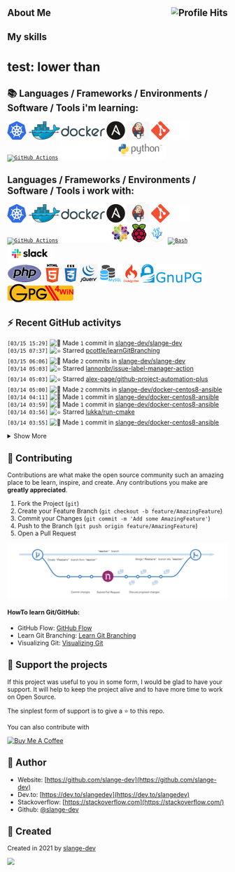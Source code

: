 ## About Me <img align="right" alt="Profile Hits" src="https://komarev.com/ghpvc/?username=slange-dev&style=flat-square">

## My skills
# test: lower than
## :books:  Languages / Frameworks / Environments / Software / Tools i'm learning:

<code><a href="https://kubernetes.io/"><img alt="Kubernetes" title="Kubernetes" src="https://github.com/slange-dev/slange-dev/blob/master/kubernetes.png?raw=true" height="42"></a></code>
<code><a href="https://www.docker.org/"><img alt="Docker" title="Docker" src="https://github.com/slange-dev/slange-dev/blob/master/docker.png?raw=true" height="42"></a></code>
<code><a href="https://www.ansible.com/"><img alt="Ansible" title="Ansible" src="https://github.com/slange-dev/slange-dev/blob/master/ansible.png?raw=true" height="42"></a></code>
<code><a href="https://www.jenkins.io/"><img alt="Python" title="Python" src="https://github.com/slange-dev/slange-dev/blob/master/jenkins.png?raw=true" height="42"></a></code>
<code><a href="https://git-scm.com/"><img alt="Git" title="Git" src="https://github.com/slange-dev/slange-dev/blob/master/git.png?raw=true" height="42"></a></code>
<code><a href="https://github.com/"><img alt="GitHub" title="GitHub" src="https://github.com/slange-dev/slange-dev/blob/master/github2.png?raw=true" height="42"></a></code>
<code><a href="https://github.com/features/actions/"><img alt="GitHub Actions" title="GitHub Actions" src="https://avatars0.githubusercontent.com/u/44036562" height="42"></a></code>
<code><a href="https://www.ibm.com/"><img alt="IBM" title="IBM" src="https://github.com/slange-dev/slange-dev/blob/master/ibm.png?raw=true" height="42"></a></code>
<code><a href="https://www.python.org/"><img alt="Python" title="Python" src="https://github.com/slange-dev/slange-dev/blob/master/python.png?raw=true" height="42"></a></code>

## Languages / Frameworks / Environments / Software / Tools i work with:

<code><a href="https://kubernetes.io/"><img alt="Kubernetes" title="Kubernetes" src="https://github.com/slange-dev/slange-dev/blob/master/kubernetes.png?raw=true" height="42"></a></code>
<code><a href="https://www.docker.org/"><img alt="Docker" title="Docker" src="https://github.com/slange-dev/slange-dev/blob/master/docker.png?raw=true" height="42"></a></code>
<code><a href="https://www.ansible.com/"><img alt="Ansible" title="Ansible" src="https://github.com/slange-dev/slange-dev/blob/master/ansible.png?raw=true" height="42"></a></code>
<code><a href="https://www.jenkins.io/"><img alt="Python" title="Python" src="https://github.com/slange-dev/slange-dev/blob/master/jenkins.png?raw=true" height="42"></a></code>
<code><a href="https://git-scm.com/"><img alt="Git" title="Git" src="https://github.com/slange-dev/slange-dev/blob/master/git.png?raw=true" height="42"></a></code>
<code><a href="https://github.com/"><img alt="GitHub" title="GitHub" src="https://github.com/slange-dev/slange-dev/blob/master/github2.png?raw=true" height="42"></a></code>
<code><a href="https://github.com/features/actions/"><img alt="GitHub Actions" title="GitHub Actions" src="https://avatars0.githubusercontent.com/u/44036562" height="42"></a></code>
<code><a href="https://www.ibm.com/"><img alt="IBM" title="IBM" src="https://github.com/slange-dev/slange-dev/blob/master/ibm.png?raw=true" height="42"></a></code>
<code><a href="https://www.centos.org/"><img alt="CentOS" title="CentOS" src="https://github.com/slange-dev/slange-dev/blob/master/centos.png?raw=true" height="42"></a></code>
<code><a href="https://www.raspberrypi.org/"><img alt="Raspberry Pi" title="Raspberry Pi" src="https://github.com/slange-dev/slange-dev/blob/master/raspberry_pi.png?raw=true" height="42"></a></code>
<code><a href="https://vscodium.com/"><img alt="VSCodium" title="VSCodium" src="https://github.com/slange-dev/slange-dev/blob/master/vscodium.png?raw=true" height="42"></a></code>
<code><a href="https://www.gnu.org/software/bash/"><img alt="Bash" title="Bash" src="https://github.com/cheesits456/cheesits456/raw/master/icons/bash.png" height="42"></a>
</code>
<code><a href="https://slack.com/"><img alt="Slack" title="Slack" src="https://github.com/slange-dev/slange-dev/blob/master/slack.png?raw=true" height="42"></a>
</code>
<code><a href="https://php.com/"><img alt="PHP" title="PHP" src="https://github.com/slange-dev/slange-dev/blob/master/php.png?raw=true" height="42"></a></code>
<code><a href="https://www.w3.org/html/"><img alt="HTML" title="HTML" src="https://github.com/slange-dev/slange-dev/blob/master/html.png?raw=true" height="42"></a></code>
<code><a href="https://www.w3.org/Style/CSS/"><img alt="CSS" title="CSS" src="https://github.com/slange-dev/slange-dev/blob/master/css.png?raw=true" height="42"></a></code>
<code><a href="https://jquery.com/"><img alt="jQuery" title="jQuery" src="https://github.com/slange-dev/slange-dev/blob/master/jquery.png?raw=true" height="42"></a></code>
<code><a href="https://mysql.com/"><img alt="MySQL" title="MySQL" src="https://github.com/slange-dev/slange-dev/blob/master/mysql1.png?raw=true" height="42"></a></code>
<code><a href="https://codeigniter.com/"><img alt="CodeIgniter" title="CodeIgniter" src="https://github.com/slange-dev/slange-dev/blob/master/codeigniter.png?raw=true" height="42"></a></code>
<code><a href="https://gnupg.org/"><img alt="CodeIgniter" title="CodeIgniter" src="https://github.com/slange-dev/slange-dev/blob/master/gnupg.png?raw=true" height="42"></a></code>
<code><a href="https://gpg4win.de/"><img alt="GPG4Win" title="GPG4Win" src="https://github.com/slange-dev/slange-dev/blob/master/gpg4win.png?raw=true" height="42"></a></code>

## :zap: Recent GitHub activitys

<!--START_SECTION:activity-->
`[03/15 15:29]` <img alt="📝" src="https://github.com/cheesits456/github-activity-readme/raw/master/icons/commit.png" align="top" height="18"> Made `1` commit in [slange-dev/slange-dev](https://github.com/slange-dev/slange-dev)  
`[03/15 07:37]` <img alt="⭐" src="https://github.com/cheesits456/github-activity-readme/raw/master/icons/star.png" align="top" height="18"> Starred [pcottle/learnGitBranching](https://github.com/pcottle/learnGitBranching)  
`[03/15 06:06]` <img alt="📝" src="https://github.com/cheesits456/github-activity-readme/raw/master/icons/commit.png" align="top" height="18"> Made `2` commits in [slange-dev/slange-dev](https://github.com/slange-dev/slange-dev)  
`[03/14 05:03]` <img alt="⭐" src="https://github.com/cheesits456/github-activity-readme/raw/master/icons/star.png" align="top" height="18"> Starred [lannonbr/issue-label-manager-action](https://github.com/lannonbr/issue-label-manager-action)  
`[03/14 05:03]` <img alt="⭐" src="https://github.com/cheesits456/github-activity-readme/raw/master/icons/star.png" align="top" height="18"> Starred [alex-page/github-project-automation-plus](https://github.com/alex-page/github-project-automation-plus)  
`[03/14 05:00]` <img alt="📝" src="https://github.com/cheesits456/github-activity-readme/raw/master/icons/commit.png" align="top" height="18"> Made `2` commits in [slange-dev/docker-centos8-ansible](https://github.com/slange-dev/docker-centos8-ansible)  
`[03/14 04:11]` <img alt="📝" src="https://github.com/cheesits456/github-activity-readme/raw/master/icons/commit.png" align="top" height="18"> Made `1` commit in [slange-dev/docker-centos8-ansible](https://github.com/slange-dev/docker-centos8-ansible)  
`[03/14 03:59]` <img alt="📝" src="https://github.com/cheesits456/github-activity-readme/raw/master/icons/commit.png" align="top" height="18"> Made `1` commit in [slange-dev/docker-centos8-ansible](https://github.com/slange-dev/docker-centos8-ansible)  
`[03/14 03:56]` <img alt="⭐" src="https://github.com/cheesits456/github-activity-readme/raw/master/icons/star.png" align="top" height="18"> Starred [lukka/run-cmake](https://github.com/lukka/run-cmake)  
`[03/14 03:55]` <img alt="📝" src="https://github.com/cheesits456/github-activity-readme/raw/master/icons/commit.png" align="top" height="18"> Made `1` commit in [slange-dev/docker-centos8-ansible](https://github.com/slange-dev/docker-centos8-ansible)  

<details><summary>Show More</summary>

`[03/14 03:55]` <img alt="❌" src="https://github.com/cheesits456/github-activity-readme/raw/master/icons/delete.png" align="top" height="18"> Deleted `slange-dev-patch-1` from [slange-dev/docker-centos8-ansible](https://github.com/slange-dev/docker-centos8-ansible)  
`[03/14 03:54]` <img alt="📝" src="https://github.com/cheesits456/github-activity-readme/raw/master/icons/commit.png" align="top" height="18"> Made `30` commits in [slange-dev/docker-centos8-ansible](https://github.com/slange-dev/docker-centos8-ansible)  
`[03/14 03:54]` <img alt="🎉" src="https://github.com/cheesits456/github-activity-readme/raw/master/icons/merge.png" align="top" height="18"> Merged PR [`#1`](https://github.com//slange-dev/docker-centos8-ansible/pull/1 'Update Dockerfile') in [slange-dev/docker-centos8-ansible](https://github.com/slange-dev/docker-centos8-ansible)  
`[03/14 03:49]` <img alt="📝" src="https://github.com/cheesits456/github-activity-readme/raw/master/icons/commit.png" align="top" height="18"> Made `3` commits in [slange-dev/docker-centos8-ansible](https://github.com/slange-dev/docker-centos8-ansible)  
`[03/14 03:39]` <img alt="⭐" src="https://github.com/cheesits456/github-activity-readme/raw/master/icons/star.png" align="top" height="18"> Starred [metcalfc/changelog-generator](https://github.com/metcalfc/changelog-generator)  
`[03/14 03:38]` <img alt="📝" src="https://github.com/cheesits456/github-activity-readme/raw/master/icons/commit.png" align="top" height="18"> Made `10` commits in [slange-dev/docker-centos8-ansible](https://github.com/slange-dev/docker-centos8-ansible)  
`[03/14 02:38]` <img alt="⭐" src="https://github.com/cheesits456/github-activity-readme/raw/master/icons/star.png" align="top" height="18"> Starred [actions/runner](https://github.com/actions/runner)  
`[03/14 02:16]` <img alt="⭐" src="https://github.com/cheesits456/github-activity-readme/raw/master/icons/star.png" align="top" height="18"> Starred [fabasoad/translation-action](https://github.com/fabasoad/translation-action)  
`[03/14 02:11]` <img alt="⭐" src="https://github.com/cheesits456/github-activity-readme/raw/master/icons/star.png" align="top" height="18"> Starred [crazy-max/ghaction-github-pages](https://github.com/crazy-max/ghaction-github-pages)  
`[03/14 02:07]` <img alt="⭐" src="https://github.com/cheesits456/github-activity-readme/raw/master/icons/star.png" align="top" height="18"> Starred [github/personal-website](https://github.com/github/personal-website)  
`[03/14 01:58]` <img alt="📝" src="https://github.com/cheesits456/github-activity-readme/raw/master/icons/commit.png" align="top" height="18"> Made `1` commit in [slange-dev/docker-centos8-ansible](https://github.com/slange-dev/docker-centos8-ansible)  
`[03/14 01:57]` <img alt="⭐" src="https://github.com/cheesits456/github-activity-readme/raw/master/icons/star.png" align="top" height="18"> Starred [tibdex/autosquash](https://github.com/tibdex/autosquash)  
`[03/14 01:54]` <img alt="📝" src="https://github.com/cheesits456/github-activity-readme/raw/master/icons/commit.png" align="top" height="18"> Made `2` commits in [slange-dev/docker-centos8-ansible](https://github.com/slange-dev/docker-centos8-ansible)  
`[03/14 01:44]` <img alt="⭐" src="https://github.com/cheesits456/github-activity-readme/raw/master/icons/star.png" align="top" height="18"> Starred [kentaro-m/auto-assign-action](https://github.com/kentaro-m/auto-assign-action)  
`[03/14 01:43]` <img alt="⭐" src="https://github.com/cheesits456/github-activity-readme/raw/master/icons/star.png" align="top" height="18"> Starred [arillso/action.playbook](https://github.com/arillso/action.playbook)  
`[03/14 01:42]` <img alt="📝" src="https://github.com/cheesits456/github-activity-readme/raw/master/icons/commit.png" align="top" height="18"> Made `1` commit in [slange-dev/docker-centos8-ansible](https://github.com/slange-dev/docker-centos8-ansible)  
`[03/14 01:38]` <img alt="⭐" src="https://github.com/cheesits456/github-activity-readme/raw/master/icons/star.png" align="top" height="18"> Starred [robertdebock/galaxy-action](https://github.com/robertdebock/galaxy-action)  
`[03/14 01:37]` <img alt="⭐" src="https://github.com/cheesits456/github-activity-readme/raw/master/icons/star.png" align="top" height="18"> Starred [artis3n/ansible_galaxy_collection](https://github.com/artis3n/ansible_galaxy_collection)  
`[03/14 01:37]` <img alt="⭐" src="https://github.com/cheesits456/github-activity-readme/raw/master/icons/star.png" align="top" height="18"> Starred [tylerauerbeck/publish-to-dev.to-action](https://github.com/tylerauerbeck/publish-to-dev.to-action)  
`[03/14 01:36]` <img alt="⭐" src="https://github.com/cheesits456/github-activity-readme/raw/master/icons/star.png" align="top" height="18"> Starred [appleboy/jenkins-action](https://github.com/appleboy/jenkins-action)  
`[03/14 01:36]` <img alt="⭐" src="https://github.com/cheesits456/github-activity-readme/raw/master/icons/star.png" align="top" height="18"> Starred [appleboy/gitlab-ci-action](https://github.com/appleboy/gitlab-ci-action)  
`[03/14 01:33]` <img alt="📝" src="https://github.com/cheesits456/github-activity-readme/raw/master/icons/commit.png" align="top" height="18"> Made `11` commits in [slange-dev/docker-centos8-ansible](https://github.com/slange-dev/docker-centos8-ansible)  
`[03/14 00:45]` <img alt="⭐" src="https://github.com/cheesits456/github-activity-readme/raw/master/icons/star.png" align="top" height="18"> Starred [semantic-release/semantic-release](https://github.com/semantic-release/semantic-release)  
`[03/14 00:37]` <img alt="📝" src="https://github.com/cheesits456/github-activity-readme/raw/master/icons/commit.png" align="top" height="18"> Made `5` commits in [slange-dev/docker-centos8-ansible](https://github.com/slange-dev/docker-centos8-ansible)  
`[03/14 00:12]` <img alt="✅" src="https://github.com/cheesits456/github-activity-readme/raw/master/icons/pr-open.png" align="top" height="18"> Opened PR [`#1`](https://github.com//slange-dev/docker-centos8-ansible/pull/1 'Update Dockerfile') in [slange-dev/docker-centos8-ansible](https://github.com/slange-dev/docker-centos8-ansible)  
`[03/14 00:11]` <img alt="📂" src="https://github.com/cheesits456/github-activity-readme/raw/master/icons/create-branch.png" align="top" height="18"> Created branch [`slange-dev-patch-1`](https://github.com/slange-dev/docker-centos8-ansible/tree/slange-dev-patch-1) in [slange-dev/docker-centos8-ansible](https://github.com/slange-dev/docker-centos8-ansible)  
`[03/14 00:07]` <img alt="📝" src="https://github.com/cheesits456/github-activity-readme/raw/master/icons/commit.png" align="top" height="18"> Made `2` commits in [slange-dev/docker-centos8-ansible](https://github.com/slange-dev/docker-centos8-ansible)  
`[03/13 23:50]` <img alt="⭐" src="https://github.com/cheesits456/github-activity-readme/raw/master/icons/star.png" align="top" height="18"> Starred [bitoiu/release-notify-action](https://github.com/bitoiu/release-notify-action)  
`[03/13 23:49]` <img alt="⭐" src="https://github.com/cheesits456/github-activity-readme/raw/master/icons/star.png" align="top" height="18"> Starred [cirrus-actions/rebase](https://github.com/cirrus-actions/rebase)  
`[03/13 23:48]` <img alt="⭐" src="https://github.com/cheesits456/github-activity-readme/raw/master/icons/star.png" align="top" height="18"> Starred [jenkinsci/jenkinsfile-runner-github-actions](https://github.com/jenkinsci/jenkinsfile-runner-github-actions)  
`[03/13 23:47]` <img alt="⭐" src="https://github.com/cheesits456/github-activity-readme/raw/master/icons/star.png" align="top" height="18"> Starred [BryanSchuetz/jekyll-deploy-gh-pages](https://github.com/BryanSchuetz/jekyll-deploy-gh-pages)  
`[03/13 23:46]` <img alt="⭐" src="https://github.com/cheesits456/github-activity-readme/raw/master/icons/star.png" align="top" height="18"> Starred [Andrew-Chen-Wang/github-wiki-action](https://github.com/Andrew-Chen-Wang/github-wiki-action)  
`[03/13 23:45]` <img alt="⭐" src="https://github.com/cheesits456/github-activity-readme/raw/master/icons/star.png" align="top" height="18"> Starred [ad-m/github-push-action](https://github.com/ad-m/github-push-action)  
`[03/13 23:40]` <img alt="⭐" src="https://github.com/cheesits456/github-activity-readme/raw/master/icons/star.png" align="top" height="18"> Starred [abinoda/assignee-to-reviewer-action](https://github.com/abinoda/assignee-to-reviewer-action)  
`[03/13 23:40]` <img alt="⭐" src="https://github.com/cheesits456/github-activity-readme/raw/master/icons/star.png" align="top" height="18"> Starred [stefanzweifel/git-auto-commit-action](https://github.com/stefanzweifel/git-auto-commit-action)  
`[03/13 23:34]` <img alt="⭐" src="https://github.com/cheesits456/github-activity-readme/raw/master/icons/star.png" align="top" height="18"> Starred [boyney123/github-actions](https://github.com/boyney123/github-actions)  
`[03/13 23:33]` <img alt="📝" src="https://github.com/cheesits456/github-activity-readme/raw/master/icons/commit.png" align="top" height="18"> Made `1` commit in [slange-dev/slange-dev](https://github.com/slange-dev/slange-dev)  
`[03/13 23:21]` <img alt="⭐" src="https://github.com/cheesits456/github-activity-readme/raw/master/icons/star.png" align="top" height="18"> Starred [actions/checkout](https://github.com/actions/checkout)  
`[03/13 23:21]` <img alt="⭐" src="https://github.com/cheesits456/github-activity-readme/raw/master/icons/star.png" align="top" height="18"> Starred [actions/cache](https://github.com/actions/cache)  
`[03/13 23:19]` <img alt="⭐" src="https://github.com/cheesits456/github-activity-readme/raw/master/icons/star.png" align="top" height="18"> Starred [actions/delete-package-versions](https://github.com/actions/delete-package-versions)  
`[03/13 23:18]` <img alt="⭐" src="https://github.com/cheesits456/github-activity-readme/raw/master/icons/star.png" align="top" height="18"> Starred [actions/stale](https://github.com/actions/stale)  
`[03/13 23:02]` <img alt="⭐" src="https://github.com/cheesits456/github-activity-readme/raw/master/icons/star.png" align="top" height="18"> Starred [reviewdog/reviewdog](https://github.com/reviewdog/reviewdog)  
`[03/13 22:56]` <img alt="📝" src="https://github.com/cheesits456/github-activity-readme/raw/master/icons/commit.png" align="top" height="18"> Made `2` commits in [slange-dev/slange-dev](https://github.com/slange-dev/slange-dev)  
`[03/13 22:56]` <img alt="🎉" src="https://github.com/cheesits456/github-activity-readme/raw/master/icons/merge.png" align="top" height="18"> Merged PR [`#1`](https://github.com//slange-dev/slange-dev/pull/1 'Typos fix by misspell-fixer') in [slange-dev/slange-dev](https://github.com/slange-dev/slange-dev)  
`[03/13 22:48]` <img alt="⭐" src="https://github.com/cheesits456/github-activity-readme/raw/master/icons/star.png" align="top" height="18"> Starred [MilesChou/composer-action](https://github.com/MilesChou/composer-action)  
`[03/13 22:48]` <img alt="⭐" src="https://github.com/cheesits456/github-activity-readme/raw/master/icons/star.png" align="top" height="18"> Starred [shivammathur/setup-php](https://github.com/shivammathur/setup-php)  
`[03/13 22:46]` <img alt="⭐" src="https://github.com/cheesits456/github-activity-readme/raw/master/icons/star.png" align="top" height="18"> Starred [softprops/action-gh-release](https://github.com/softprops/action-gh-release)  
`[03/13 22:40]` <img alt="⭐" src="https://github.com/cheesits456/github-activity-readme/raw/master/icons/star.png" align="top" height="18"> Starred [leanlabsio/kanban](https://github.com/leanlabsio/kanban)  
`[03/13 22:36]` <img alt="⭐" src="https://github.com/cheesits456/github-activity-readme/raw/master/icons/star.png" align="top" height="18"> Starred [acaudwell/Gource](https://github.com/acaudwell/Gource)  
`[03/13 22:31]` <img alt="⭐" src="https://github.com/cheesits456/github-activity-readme/raw/master/icons/star.png" align="top" height="18"> Starred [nektos/act](https://github.com/nektos/act)  
`[03/13 22:30]` <img alt="📝" src="https://github.com/cheesits456/github-activity-readme/raw/master/icons/commit.png" align="top" height="18"> Made `2` commits in [slange-dev/slange-dev](https://github.com/slange-dev/slange-dev)  
`[03/13 22:24]` <img alt="⭐" src="https://github.com/cheesits456/github-activity-readme/raw/master/icons/star.png" align="top" height="18"> Starred [containrrr/watchtower](https://github.com/containrrr/watchtower)  
`[03/13 22:24]` <img alt="⭐" src="https://github.com/cheesits456/github-activity-readme/raw/master/icons/star.png" align="top" height="18"> Starred [dunklesToast/DockerKit](https://github.com/dunklesToast/DockerKit)  
`[03/13 22:23]` <img alt="⭐" src="https://github.com/cheesits456/github-activity-readme/raw/master/icons/star.png" align="top" height="18"> Starred [slatedocs/slate](https://github.com/slatedocs/slate)  
`[03/13 22:23]` <img alt="⭐" src="https://github.com/cheesits456/github-activity-readme/raw/master/icons/star.png" align="top" height="18"> Starred [ansible-community/molecule](https://github.com/ansible-community/molecule)  
`[03/13 22:07]` <img alt="📝" src="https://github.com/cheesits456/github-activity-readme/raw/master/icons/commit.png" align="top" height="18"> Made `1` commit in [slange-dev/slange-dev](https://github.com/slange-dev/slange-dev)  
`[03/13 22:04]` <img alt="⭐" src="https://github.com/cheesits456/github-activity-readme/raw/master/icons/star.png" align="top" height="18"> Starred [sobolevn/restrict-cursing-action](https://github.com/sobolevn/restrict-cursing-action)  
`[03/13 22:03]` <img alt="⭐" src="https://github.com/cheesits456/github-activity-readme/raw/master/icons/star.png" align="top" height="18"> Starred [emmabostian/developer-portfolios](https://github.com/emmabostian/developer-portfolios)  
`[03/13 22:02]` <img alt="📝" src="https://github.com/cheesits456/github-activity-readme/raw/master/icons/commit.png" align="top" height="18"> Made `28` commits in [slange-dev/slange-dev](https://github.com/slange-dev/slange-dev)  
`[03/13 20:28]` <img alt="⭐" src="https://github.com/cheesits456/github-activity-readme/raw/master/icons/star.png" align="top" height="18"> Starred [peter-evans/create-pull-request](https://github.com/peter-evans/create-pull-request)  
`[03/13 20:22]` <img alt="📝" src="https://github.com/cheesits456/github-activity-readme/raw/master/icons/commit.png" align="top" height="18"> Made `8` commits in [slange-dev/slange-dev](https://github.com/slange-dev/slange-dev)  
`[03/13 19:56]` <img alt="⭐" src="https://github.com/cheesits456/github-activity-readme/raw/master/icons/star.png" align="top" height="18"> Starred [sobolevn/misspell-fixer-action](https://github.com/sobolevn/misspell-fixer-action)  
`[03/13 19:56]` <img alt="⭐" src="https://github.com/cheesits456/github-activity-readme/raw/master/icons/star.png" align="top" height="18"> Starred [fabasoad/setup-cobol-action](https://github.com/fabasoad/setup-cobol-action)  
`[03/13 19:55]` <img alt="⭐" src="https://github.com/cheesits456/github-activity-readme/raw/master/icons/star.png" align="top" height="18"> Starred [FranzDiebold/github-env-vars-action](https://github.com/FranzDiebold/github-env-vars-action)  
`[03/13 19:55]` <img alt="⭐" src="https://github.com/cheesits456/github-activity-readme/raw/master/icons/star.png" align="top" height="18"> Starred [cuchi/jinja2-action](https://github.com/cuchi/jinja2-action)  
`[03/13 19:55]` <img alt="⭐" src="https://github.com/cheesits456/github-activity-readme/raw/master/icons/star.png" align="top" height="18"> Starred [skx/github-action-publish-binaries](https://github.com/skx/github-action-publish-binaries)  
`[03/13 19:54]` <img alt="⭐" src="https://github.com/cheesits456/github-activity-readme/raw/master/icons/star.png" align="top" height="18"> Starred [zyborg/gh-action-buildnum](https://github.com/zyborg/gh-action-buildnum)  
`[03/13 19:30]` <img alt="📝" src="https://github.com/cheesits456/github-activity-readme/raw/master/icons/commit.png" align="top" height="18"> Made `39` commits in [slange-dev/slange-dev](https://github.com/slange-dev/slange-dev)  
`[03/13 17:29]` <img alt="⭐" src="https://github.com/cheesits456/github-activity-readme/raw/master/icons/star.png" align="top" height="18"> Starred [antonkomarev/github-profile-views-counter](https://github.com/antonkomarev/github-profile-views-counter)  
`[03/13 17:07]` <img alt="📝" src="https://github.com/cheesits456/github-activity-readme/raw/master/icons/commit.png" align="top" height="18"> Made `7` commits in [slange-dev/slange-dev](https://github.com/slange-dev/slange-dev)  
`[03/13 16:34]` <img alt="⭐" src="https://github.com/cheesits456/github-activity-readme/raw/master/icons/star.png" align="top" height="18"> Starred [jamesgeorge007/github-activity-readme](https://github.com/jamesgeorge007/github-activity-readme)  
`[03/13 16:24]` <img alt="⭐" src="https://github.com/cheesits456/github-activity-readme/raw/master/icons/star.png" align="top" height="18"> Starred [cheesits456/github-activity-readme](https://github.com/cheesits456/github-activity-readme)  
`[03/13 16:21]` <img alt="📝" src="https://github.com/cheesits456/github-activity-readme/raw/master/icons/commit.png" align="top" height="18"> Made `11` commits in [slange-dev/slange-dev](https://github.com/slange-dev/slange-dev)  
`[03/13 15:08]` <img alt="📂" src="https://github.com/cheesits456/github-activity-readme/raw/master/icons/create-branch.png" align="top" height="18"> Created branch [`master`](https://github.com/slange-dev/slange-dev/tree/master) in [slange-dev/slange-dev](https://github.com/slange-dev/slange-dev)  
`[03/13 15:08]` <img alt="➕" src="https://github.com/cheesits456/github-activity-readme/raw/master/icons/create-repo.png" align="top" height="18"> Created repository [slange-dev/slange-dev](https://github.com/slange-dev/slange-dev)  
`[03/11 20:53]` <img alt="📝" src="https://github.com/cheesits456/github-activity-readme/raw/master/icons/commit.png" align="top" height="18"> Made `11` commits in [slange-dev/docker-centos7-ansible](https://github.com/slange-dev/docker-centos7-ansible)  
`[03/10 19:47]` <img alt="⭐" src="https://github.com/cheesits456/github-activity-readme/raw/master/icons/star.png" align="top" height="18"> Starred [whoan/docker-build-with-cache-action](https://github.com/whoan/docker-build-with-cache-action)  
`[03/10 19:47]` <img alt="⭐" src="https://github.com/cheesits456/github-activity-readme/raw/master/icons/star.png" align="top" height="18"> Starred [ankitvgupta/ref-to-tag-action](https://github.com/ankitvgupta/ref-to-tag-action)  
`[03/10 19:47]` <img alt="⭐" src="https://github.com/cheesits456/github-activity-readme/raw/master/icons/star.png" align="top" height="18"> Starred [abinoda/slack-action](https://github.com/abinoda/slack-action)  
`[03/10 19:38]` <img alt="⭐" src="https://github.com/cheesits456/github-activity-readme/raw/master/icons/star.png" align="top" height="18"> Starred [machine-learning-apps/gpr-docker-publish](https://github.com/machine-learning-apps/gpr-docker-publish)  
`[03/10 19:27]` <img alt="📝" src="https://github.com/cheesits456/github-activity-readme/raw/master/icons/commit.png" align="top" height="18"> Made `1` commit in [slange-dev/docker-centos8-ansible](https://github.com/slange-dev/docker-centos8-ansible)  
`[03/10 19:15]` <img alt="📝" src="https://github.com/cheesits456/github-activity-readme/raw/master/icons/commit.png" align="top" height="18"> Made `1` commit in [slange-dev/docker-debian9-ansible](https://github.com/slange-dev/docker-debian9-ansible)  
`[03/09 21:57]` <img alt="📝" src="https://github.com/cheesits456/github-activity-readme/raw/master/icons/commit.png" align="top" height="18"> Made `1` commit in [slange-dev/docker-debian10-ansible](https://github.com/slange-dev/docker-debian10-ansible)  
`[03/09 21:48]` <img alt="📝" src="https://github.com/cheesits456/github-activity-readme/raw/master/icons/commit.png" align="top" height="18"> Made `1` commit in [slange-dev/docker-ubuntu2004-ansible](https://github.com/slange-dev/docker-ubuntu2004-ansible)  
`[03/09 21:45]` <img alt="📝" src="https://github.com/cheesits456/github-activity-readme/raw/master/icons/commit.png" align="top" height="18"> Made `3` commits in [slange-dev/docker-ubuntu1804-ansible](https://github.com/slange-dev/docker-ubuntu1804-ansible)  
`[03/08 14:32]` <img alt="⭐" src="https://github.com/cheesits456/github-activity-readme/raw/master/icons/star.png" align="top" height="18"> Starred [ansible/workshops](https://github.com/ansible/workshops)  
`[03/08 02:30]` <img alt="📝" src="https://github.com/cheesits456/github-activity-readme/raw/master/icons/commit.png" align="top" height="18"> Made `4` commits in [slange-dev/docker-centos7-ansible](https://github.com/slange-dev/docker-centos7-ansible)  
`[03/06 13:05]` <img alt="🍴" src="https://github.com/cheesits456/github-activity-readme/raw/master/icons/fork.png" align="top" height="18"> Forked [N3Cr0N/HMVC](https://github.com/N3Cr0N/HMVC) to [slange-dev/HMVC](https://github.com/slange-dev/HMVC)  
`[03/06 05:38]` <img alt="📝" src="https://github.com/cheesits456/github-activity-readme/raw/master/icons/commit.png" align="top" height="18"> Made `1` commit in [slange-dev/docker-debian10-ansible](https://github.com/slange-dev/docker-debian10-ansible)  
`[03/06 04:44]` <img alt="📝" src="https://github.com/cheesits456/github-activity-readme/raw/master/icons/commit.png" align="top" height="18"> Made `2` commits in [slange-dev/docker-centos8-ansible](https://github.com/slange-dev/docker-centos8-ansible)  
`[03/05 06:50]` <img alt="⭐" src="https://github.com/cheesits456/github-activity-readme/raw/master/icons/star.png" align="top" height="18"> Starred [ansible-collections/ansible.netcommon](https://github.com/ansible-collections/ansible.netcommon)  
`[03/04 18:28]` <img alt="⭐" src="https://github.com/cheesits456/github-activity-readme/raw/master/icons/star.png" align="top" height="18"> Starred [octodemo/awesome-actions](https://github.com/octodemo/awesome-actions)  
`[03/03 18:06]` <img alt="⭐" src="https://github.com/cheesits456/github-activity-readme/raw/master/icons/star.png" align="top" height="18"> Starred [wagoodman/dive](https://github.com/wagoodman/dive)  
`[03/01 18:02]` <img alt="⭐" src="https://github.com/cheesits456/github-activity-readme/raw/master/icons/star.png" align="top" height="18"> Starred [probot/stale](https://github.com/probot/stale)  
`[03/01 03:40]` <img alt="⭐" src="https://github.com/cheesits456/github-activity-readme/raw/master/icons/star.png" align="top" height="18"> Starred [geerlingguy/docker-centos8-ansible](https://github.com/geerlingguy/docker-centos8-ansible)  
`[03/01 02:57]` <img alt="🍴" src="https://github.com/cheesits456/github-activity-readme/raw/master/icons/fork.png" align="top" height="18"> Forked [geerlingguy/ansible-role-repo-epel](https://github.com/geerlingguy/ansible-role-repo-epel) to [slange-dev/ansible-role-repo-epel](https://github.com/slange-dev/ansible-role-repo-epel)  
`[02/28 05:07]` <img alt="⭐" src="https://github.com/cheesits456/github-activity-readme/raw/master/icons/star.png" align="top" height="18"> Starred [docker/login-action](https://github.com/docker/login-action)  
`[02/28 01:10]` <img alt="⭐" src="https://github.com/cheesits456/github-activity-readme/raw/master/icons/star.png" align="top" height="18"> Starred [geerlingguy/ansible-role-swap](https://github.com/geerlingguy/ansible-role-swap)  
`[02/28 01:03]` <img alt="⭐" src="https://github.com/cheesits456/github-activity-readme/raw/master/icons/star.png" align="top" height="18"> Starred [geerlingguy/ansible-role-git](https://github.com/geerlingguy/ansible-role-git)  
`[02/27 22:30]` <img alt="⭐" src="https://github.com/cheesits456/github-activity-readme/raw/master/icons/star.png" align="top" height="18"> Starred [chubchubsancho/ansible-pi-hole](https://github.com/chubchubsancho/ansible-pi-hole)  
`[02/16 18:16]` <img alt="⭐" src="https://github.com/cheesits456/github-activity-readme/raw/master/icons/star.png" align="top" height="18"> Starred [VSCodium/vscodium](https://github.com/VSCodium/vscodium)  
`[02/16 18:16]` <img alt="⭐" src="https://github.com/cheesits456/github-activity-readme/raw/master/icons/star.png" align="top" height="18"> Starred [microsoft/vscode](https://github.com/microsoft/vscode)  
`[02/15 00:39]` <img alt="⭐" src="https://github.com/cheesits456/github-activity-readme/raw/master/icons/star.png" align="top" height="18"> Starred [shiftkey/desktop](https://github.com/shiftkey/desktop)  
`[02/08 00:27]` <img alt="⭐" src="https://github.com/cheesits456/github-activity-readme/raw/master/icons/star.png" align="top" height="18"> Starred [ansible/ansible](https://github.com/ansible/ansible)  
`[01/29 18:47]` <img alt="⭐" src="https://github.com/cheesits456/github-activity-readme/raw/master/icons/star.png" align="top" height="18"> Starred [k3s-io/k3s-ansible](https://github.com/k3s-io/k3s-ansible)  
`[01/29 17:33]` <img alt="⭐" src="https://github.com/cheesits456/github-activity-readme/raw/master/icons/star.png" align="top" height="18"> Starred [ansible/test-playbooks](https://github.com/ansible/test-playbooks)  
`[01/23 15:15]` <img alt="⭐" src="https://github.com/cheesits456/github-activity-readme/raw/master/icons/star.png" align="top" height="18"> Starred [fametec/bacula](https://github.com/fametec/bacula)  
`[01/23 08:47]` <img alt="⭐" src="https://github.com/cheesits456/github-activity-readme/raw/master/icons/star.png" align="top" height="18"> Starred [pfelk/pfelk](https://github.com/pfelk/pfelk)  
`[01/21 20:58]` <img alt="📝" src="https://github.com/cheesits456/github-activity-readme/raw/master/icons/commit.png" align="top" height="18"> Made `1` commit in [slange-dev/Ansible](https://github.com/slange-dev/Ansible)  
`[01/21 20:42]` <img alt="⭐" src="https://github.com/cheesits456/github-activity-readme/raw/master/icons/star.png" align="top" height="18"> Starred [ansible/ansible-lint-action](https://github.com/ansible/ansible-lint-action)  
`[01/21 20:40]` <img alt="📝" src="https://github.com/cheesits456/github-activity-readme/raw/master/icons/commit.png" align="top" height="18"> Made `2` commits in [slange-dev/Ansible](https://github.com/slange-dev/Ansible)  
`[01/19 13:29]` <img alt="❗️" src="https://github.com/cheesits456/github-activity-readme/raw/master/icons/issue.png" align="top" height="18"> Closed issue [`#8`](https://github.com//wrljet/hercules-helper/issues/8 'Check OS function not working correct: syntax error in expression') in [wrljet/hercules-helper](https://github.com/wrljet/hercules-helper)  
`[01/19 13:29]` <img alt="🗣" src="https://github.com/cheesits456/github-activity-readme/raw/master/icons/comment.png" align="top" height="18"> Commented on [`#8`](https://github.com//wrljet/hercules-helper/issues/8 'Check OS function not working correct: syntax error in expression') in [wrljet/hercules-helper](https://github.com/wrljet/hercules-helper)  
`[01/16 14:13]` <img alt="🍴" src="https://github.com/cheesits456/github-activity-readme/raw/master/icons/fork.png" align="top" height="18"> Forked [archf/ansible-openssh-server](https://github.com/archf/ansible-openssh-server) to [slange-dev/ansible-openssh-server](https://github.com/slange-dev/ansible-openssh-server)  
`[01/15 18:01]` <img alt="⭐" src="https://github.com/cheesits456/github-activity-readme/raw/master/icons/star.png" align="top" height="18"> Starred [aws-samples/mainframe-ibm-zdt-zos-aws](https://github.com/aws-samples/mainframe-ibm-zdt-zos-aws)  
`[01/14 19:59]` <img alt="🗣" src="https://github.com/cheesits456/github-activity-readme/raw/master/icons/comment.png" align="top" height="18"> Commented on [`#8`](https://github.com//wrljet/hercules-helper/issues/8 'Check OS function not working correct: syntax error in expression') in [wrljet/hercules-helper](https://github.com/wrljet/hercules-helper)  

</details>
<!--END_SECTION:activity-->

## :handshake: Contributing

Contributions are what make the open source community such an amazing place to be learn, inspire, and create. Any contributions you make are **greatly appreciated**.

1. Fork the Project (`git`)
2. Create your Feature Branch (`git checkout -b feature/AmazingFeature`)
3. Commit your Changes (`git commit -m 'Add some AmazingFeature'`)
4. Push to the Branch (`git push origin feature/AmazingFeature`)
5. Open a Pull Request

![image](https://github.com/slange-dev/slange-dev/blob/master/github_flow.png?raw=true)

#### HowTo learn Git/GitHub:

* GitHub Flow: [GitHub Flow](https://guides.github.com/introduction/flow/)
* Learn Git Branching: [Learn Git Branching](https://learngitbranching.js.org/)
* Visualizing Git: [Visualizing Git](https://git-school.github.io/visualizing-git/)


## :yellow_heart: Support the projects

If this project was useful to you in some form, I would be glad to have your support.  It will help to keep the project alive and to have more time to work on Open Source.

The sinplest form of support is to give a :star: to this repo.

You can also contribute with 

<a href="https://www.buymeacoffee.com/slange.dev" target="_blank">
  <img src="https://www.buymeacoffee.com/assets/img/custom_images/orange_img.png" alt="Buy Me A Coffee" style="height: auto !important;width: auto !important;" >
</a>

## :bust_in_silhouette: Author

* Website: [https://github.com/slange-dev](https://github.com/slange-dev)
* Dev.to: [https://dev.to/slangedev](https://dev.to/slangedev)
* Stackoverflow: [https://stackoverflow.com](https://stackoverflow.com/)
* Github: [@slange-dev](https://github.com/slange-dev)

## :rocket: Created

Created in 2021 by [slange-dev](https://github.com/slange-dev)

<!--
**slange-dev/slange-dev** is a ✨ _special_ ✨ repository because its `README.md` (this file) appears on your GitHub profile.
-->

![](https://hit.yhype.me/github/profile?user_id=74963785)
